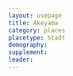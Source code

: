 ```yaml
---
layout: usepage
title: Akeyama
category: places
placetype: Stadt
demography:
supplement: 
leader: 
---
```


